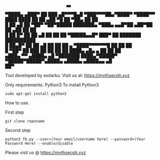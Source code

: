                                 ▄▄                                                       
▀████▄     ▄███▀           ██  ███        ▄█▀▀▀█▄█              ▀███▀▀▀██▄▀████▀  ▀████▀▀
  ████    ████             ██   ██       ▄██    ▀█                ██   ▀██▄ ██      ██   
  █ ██   ▄█ ██ ▀██▀   ▀██▀█████ ███████▄ ▀███▄     ▄▄█▀██ ▄██▀██  ██   ▄██  ██      ██   
  █  ██  █▀ ██   ██   ▄█   ██   ██    ██   ▀█████▄▄█▀   ███▀  ██  ███████   ██████████   
  █  ██▄█▀  ██    ██ ▄█    ██   ██    ██ ▄     ▀████▀▀▀▀▀▀█       ██        ██      ██   
  █  ▀██▀   ██     ███     ██   ██    ██ ██     ████▄    ▄█▄    ▄ ██        ██      ██   
▄███▄ ▀▀  ▄████▄   ▄█      ▀███████  ████▄▀█████▀  ▀█████▀█████▀▄████▄    ▄████▄  ▄████▄▄
                 ▄█                                                                      
               ██▀                                                                       

Tool developed by exdarku.
Visit us at: https://mythsecph.xyz

Only requirements: Python3
To install Python3
```
sudo apt-get install python3
```

How to use.

First step
```
git clone reponame
```

Second step
```
python3 fb.py --user=(Your email/username here) --password=(Your Password Here) --enable/disable
```

Please visit us @ https://mythsecph.xyz
